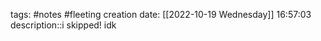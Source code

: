tags: #notes #fleeting
creation date: [[2022-10-19 Wednesday]] 16:57:03
description::i skipped! idk

